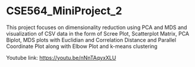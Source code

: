 # CSE564_MiniProject_2

This project focuses on dimensionality reduction using PCA and MDS and visualization of CSV data in the form of Scree Plot, Scatterplot Matrix, PCA Biplot, MDS plots with Euclidian and Correlation Distance and Parallel Coordinate Plot along with Elbow Plot and k-means clustering

Youtube link: https://youtu.be/nNnTAqyxXLU
